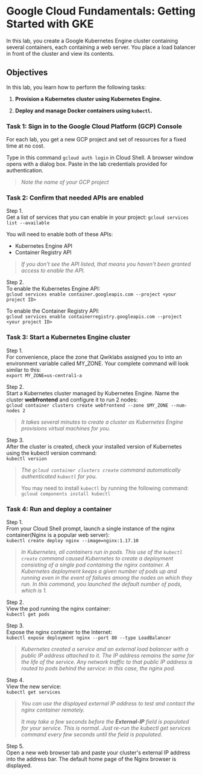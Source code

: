 # Google Cloud Fundamentals: Getting Started with GKE

In this lab, you create a Google Kubernetes Engine cluster containing several containers, each containing a web server. You place a load balancer in front of the cluster and view its contents.

## Objectives

In this lab, you learn how to perform the following tasks:

1. __Provision a Kubernetes cluster using Kubernetes Engine.__

2. __Deploy and manage Docker containers using `kubectl`.__

### Task 1: Sign in to the Google Cloud Platform (GCP) Console

For each lab, you get a new GCP project and set of resources for a fixed time at no cost.  

Type in this command `gcloud auth login` in Cloud Shell. A browser window opens with a dialog box. Paste in the lab credentials provided for authentication.

> *Note the name of your GCP project*

### Task 2: Confirm that needed APIs are enabled

Step 1.  
Get a list of services that you can enable in your project:
`gcloud services list --available` 

You will need to enable both of these APIs:  

* Kubernetes Engine API
* Container Registry API

> *If you don't see the API listed, that means you haven't been granted access to enable the API.*

Step 2.  
To enable the Kubernetes Engine API:  
`gcloud services enable container.googleapis.com --project <your project ID>`  

To enable the Container Registry API:  
`gcloud services enable containerregistry.googleapis.com --project <your project ID>`  

### Task 3: Start a Kubernetes Engine cluster

Step 1.  
For convenience, place the zone that Qwiklabs assigned you to into an environment variable called MY_ZONE. Your complete command will look similar to this:  
`export MY_ZONE=us-central1-a`  

Step 2.  
Start a Kubernetes cluster managed by Kubernetes Engine. Name the cluster __webfrontend__ and configure it to run 2 nodes:  
`gcloud container clusters create webfrontend --zone $MY_ZONE --num-nodes 2`  
> *It takes several minutes to create a cluster as Kubernetes Engine provisions virtual machines for you.*  

Step 3.  
After the cluster is created, check your installed version of Kubernetes using the kubectl version command:  
`kubectl version`  
> *The `gcloud container clusters create` command automatically authenticated `kubectl` for you.*  
>
> You may need to install `kubectl` by running the following command:  
`gcloud components install kubectl`  

### Task 4: Run and deploy a container

Step 1.  
From your Cloud Shell prompt, launch a single instance of the nginx container(Nginx is a popular web server):  
`kubectl create deploy nginx --image=nginx:1.17.10`  

> *In Kubernetes, all containers run in pods. This use of the `kubectl create` command caused Kubernetes to create a deployment consisting of a single pod containing the nginx container. A Kubernetes deployment keeps a given number of pods up and running even in the event of failures among the nodes on which they run. In this command, you launched the default number of pods, which is 1.*

Step 2.  
View the pod running the nginx container:  
`kubectl get pods`

Step 3.  
Expose the nginx container to the Internet:  
`kubectl expose deployment nginx --port 80 --type LoadBalancer`

> *Kubernetes created a service and an external load balancer with a public IP address attached to it. The IP address remains the same for the life of the service. Any network traffic to that public IP address is routed to pods behind the service: in this case, the nginx pod.*

Step 4.  
View the new service:  
`kubectl get services`  

> *You can use the displayed external IP address to test and contact the nginx container remotely.*
>
> *It may take a few seconds before the __External-IP__ field is populated for your service. This is normal. Just re-run the kubectl get services command every few seconds until the field is populated.*

Step 5.  
Open a new web browser tab and paste your cluster's external IP address into the address bar. The default home page of the Nginx browser is displayed.


